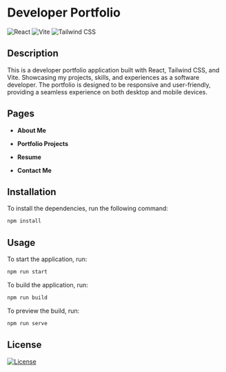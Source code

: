 # Developer Portfolio

![React](https://img.shields.io/badge/-React-61DAFB?logo=react&logoColor=white&style=flat)
![Vite](https://img.shields.io/badge/-Vite-646CFF?logo=vite&logoColor=white&style=flat)
![Tailwind CSS](https://img.shields.io/badge/-Tailwind_CSS-38B2AC?logo=tailwind-css&logoColor=white&style=flat)


## Description

This is a developer portfolio application built with React, Tailwind CSS, and Vite. Showcasing my projects, skills, and experiences as a software developer. The portfolio is designed to be responsive and user-friendly, providing a seamless experience on both desktop and mobile devices.

## Pages

- **About Me**

- **Portfolio Projects**

- **Resume**

- **Contact Me**

## Installation

To install the dependencies, run the following command:

```sh
npm install
```

## Usage

To start the application, run:

```sh
npm run start
```

To build the application, run:

```sh
npm run build
```

To preview the build, run:

```sh
npm run serve
```

## License

[![License](https://img.shields.io/badge/License-Apache%202.0-blue.svg)](https://opensource.org/licenses/Apache-2.0)